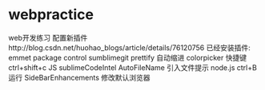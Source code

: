 # webpractice
web开发练习
配置新插件http://blog.csdn.net/huohao_blogs/article/details/76120756
已经安装插件:
emmet
package control
sumblimegit
prettify
自动缩进
colorpicker 快捷键 ctrl+shift+c
JS sublimeCodeIntel
AutoFileName 引入文件提示
node.js ctrl+B  运行
SideBarEnhancements 修改默认浏览器
